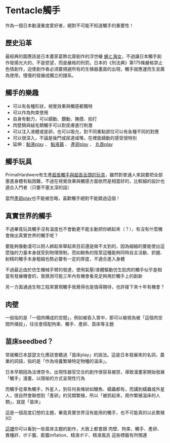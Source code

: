 Tentacle觸手
======
作為一個日本動漫重度愛好者，絕對不可能不知道觸手的重要性！

歷史沿革
---
最經典的圖應該是日本畫家葛飾北齋創作的浮世繪 [蛸と海女](https://zh.wikipedia.org/zh-tw/%E7%AB%A0%E9%B1%BC%E4%B8%8E%E6%B5%B7%E5%A5%B3%E5%9B%BE)，不過讓日本觸手創作發揚光大的，不是慾望，而是嚴格的刑罰。日本的《刑法典》第175條嚴格禁止色情創作，迫使創作者必須要規避所有的生殖器畫面的出現，觸手就應運而生並廣為使用，慢慢的發展成獨立的譜系。

觸手的樂趣
---
* 可以有各種形狀，視覺效果與觸感都獨特
* 可以作為拘束使用
* 自身有動力，可以蠕動、鑽動、撫摸、拍打
* 肉壁類與絨毛類觸手可以對皮膚進行刺激
* 可以注入液體或是卵，也可以吸允，對不同重點部位可以有各種不同的對應
* 可以很深入，不論是後門或尿道或嘴，在裡面蠕動的感受很特別
* 延伸：[黏液play](slime_bath.md) 、 [黏液繭](slime_cocoon.md) 、 [產卵play](eggs.md) 、 [丸吞play](vore.md)

觸手玩具
---
PrimalHardwere有生產[超長觸手與超長舌頭的玩具](https://www.primalhardwere.com/category/tentacles)，雖然對普通人來說要把全部塞進身體有點困難，不過在視覺效果與觸感方面依然是相當好的，比較細的設計也適合入門者（只要不塞太深的話）

當然[產卵play](eggs.md)也不能被忽略，喜歡觸手絕對不能錯過這個！

真實世界的觸手
---
不過畢竟玩具觸手沒有溫度也不會動更不能主動把你綁起來（？），有沒有什麼機會做出真實世界的觸手呢？

要能夠像動漫可以把人綁起來舉起來目前還是做不太到的，因為細細的要能使出這麼強的力量本身就受到物理限制，而如鯨魚的陰莖這種能夠同時自主活動、抓握、射精的觸手本身粗細也勢必要有一定的厚度，不適合進入身體

不過最近由於仿生機械手臂的發達，使用氣壓/液體驅動仿生肌肉的觸手似乎是相當有發展機會的，我猜測可能三年內有機會看見足夠用於觸手上的創新

另一方面通過生物工程來實現觸手我覺得也是值得期待，也許接下來十年有機會？

肉壁
---
一般指的是「一個肉構成的空間」，例如被吞入胃中，那可以被視為被「這個肉空間所捕捉」，往往會搭配拘束、觸手、產卵、苗床等主題

苗床seedbed？
---
常接觸日本瑟瑟文化應該會聽過「苗床play」的說法。這是日本發展來的名詞，農業的詞語，指的是「作為培養繁殖特定物種的溫床」。

日本早期因為法律禁令，出現性器官交合的創作很容易被禁，導致漫畫家開始發展「觸手」漫畫，以隱喻的方式呈現性行為

而觸手從章魚觸手，外星人，到任何長條狀如鰻魚、蠕蟲都有，而講到蠕蟲或外星人，很自然會聯想到「產卵」的另類繁殖，所以「被抓起來，用作繁殖溫床的人類」，就是「苗床」

這是一個高度幻想的主題，畢竟真實世界沒有能用的觸手，也不可能真的以此繁殖XD

[這裡](https://www.pixiv.net/tags/%E8%8B%97%E5%BA%8A/artworks?s_mode=s_tag)你可以看到一些苗床主題的創作，大致上都會跟 肉壁、拘束、觸手、產卵、異種奸、ボテ腹、膨腹inflation、精液ボテ、精液風呂 這些標籤有所關連